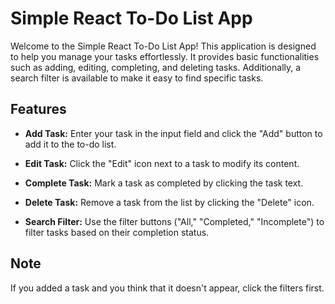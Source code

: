 # Simple React To-Do List App

Welcome to the Simple React To-Do List App! This application is designed to help you manage your tasks effortlessly. It provides basic functionalities such as adding, editing, completing, and deleting tasks. Additionally, a search filter is available to make it easy to find specific tasks.

## Features

- **Add Task:** Enter your task in the input field and click the "Add" button to add it to the to-do list.

- **Edit Task:** Click the "Edit" icon next to a task to modify its content.

- **Complete Task:** Mark a task as completed by clicking the task text.

- **Delete Task:** Remove a task from the list by clicking the "Delete" icon.

- **Search Filter:** Use the filter buttons ("All," "Completed," "Incomplete") to filter tasks based on their completion status.

## Note

If you added a task and you think that it doesn't appear, click the filters first.


